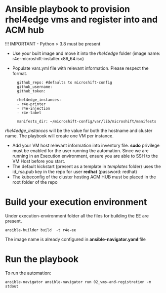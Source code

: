 # Ansible playbook to provision rhel4edge vms and register into and ACM hub

!!! IMPORTANT - Python > 3.8 must be present 
- Use your built image and move it into the *rhel4edge* folder (image name: r4e-microshift-installer.x86_64.iso)
- Populate vars.yml file with relevant information. Please respect the format.
 
        github_repo: #defaults to microshift-config
        github_username:  
        github_token:  

        rhel4edge_instances:  
        - r4e-printer 
        - r4e-injection 
        - r4e-label 

        manifests_dir: ~/microshift-config/var/lib/microshift/manifests

*rhel4edge_instances* will be the value for both the hostname and cluster name. The playbook will create one VM per instance.

- Add your VM host relevant information into inventory file. **sudo** privilege must be enabled for the user running the automation. Since we are running in an Execution environment, ensure you are able to SSH to the VM Host before you start.
- The default kickstart (present as a template in *templates* folder) uses the id_rsa.pub key in the repo for user **redhat** (password: redhat)
- The kubeconfig of the cluster hosting ACM HUB must be placed in the root folder of the repo

# Build your execution environment

Under execution-environment folder all the files for building the EE are present.

    ansible-builder build  -t r4e-ee

The image name is already configured in **ansible-navigator.yaml** file


# Run the playbook

To run the automation:

    ansible-navigator ansible-navigator run 02_vms-and-registration -m stdout 

